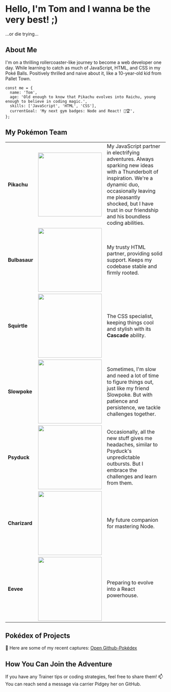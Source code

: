 # Hello, I'm Tom and I wanna be the very best! ;)
...or die trying...

## About Me

I'm on a thrilling rollercoaster-like journey to become a web developer one day.
While learning to catch as much of JavaScript, HTML, and CSS in my Poké Balls.
Positively thrilled and naive about it, like a 10-year-old kid from Pallet Town.

	const me = {
	  name: 'Tom',
	  age: 'Old enough to know that Pikachu evolves into Raichu, young enough to believe in coding magic.',
	  skills: ['JavaScript', 'HTML', 'CSS'],
	  currentGoal: 'My next gym badges: Node and React! 💪🏆',
	};

## My Pokémon Team
|              |                |                                                                                                          |
|--------------|----------------|----------------------------------------------------------------------------------------------------------|
| **Pikachu**  | <img src="https://raw.githubusercontent.com/PokeAPI/sprites/master/sprites/pokemon/25.png" width="200" height=auto>       | My JavaScript partner in electrifying adventures. Always sparking new ideas with a Thunderbolt of inspiration. We're a dynamic duo, occasionally leaving me pleasantly shocked, but I have trust in our friendship and his boundless coding abilities.  |
| **Bulbasaur**| <img src="https://raw.githubusercontent.com/PokeAPI/sprites/master/sprites/pokemon/1.png" width="200" height=auto>        | My trusty HTML partner, providing solid support. Keeps my codebase stable and firmly rooted.                         |
| **Squirtle** | <img src="https://raw.githubusercontent.com/PokeAPI/sprites/master/sprites/pokemon/7.png" width="200" height=auto>        | The CSS specialist, keeping things cool and stylish with its **Cascade** ability.                                      |
| **Slowpoke** | <img src="https://raw.githubusercontent.com/PokeAPI/sprites/master/sprites/pokemon/79.png" width="200" height=auto>      | Sometimes, I'm slow and need a lot of time to figure things out, just like my friend Slowpoke. But with patience and persistence, we tackle challenges together.                     |
| **Psyduck**  | <img src="https://raw.githubusercontent.com/PokeAPI/sprites/master/sprites/pokemon/54.png" width="200" height=auto>       | Occasionally, all the new stuff gives me headaches, similar to Psyduck's unpredictable outbursts. But I embrace the challenges and learn from them.                                         |
| **Charizard**| <img src="https://raw.githubusercontent.com/PokeAPI/sprites/master/sprites/pokemon/6.png" width="200" height=auto>     | My future companion for mastering Node.                                                                               |
| **Eevee**    | <img src="https://raw.githubusercontent.com/PokeAPI/sprites/master/sprites/pokemon/133.png" width="200" height=auto>     | Preparing to evolve into a React powerhouse.                                                                         |


## Pokédex of Projects

🌟 Here are some of my recent captures: [Open Github-Pokédex](https://github.com/tom-mate-o?tab=repositories)


## How You Can Join the Adventure

If you have any Trainer tips or coding strategies, feel free to share them!
📫 You can reach send a message via carrier Pidgey her on GitHub.

